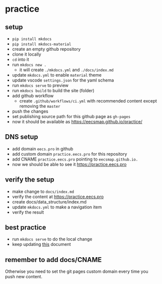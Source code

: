 # practice

## setup
- `pip install mkdocs`
- `pip install mkdocs-material`
- create an empty github repository
- clone it locally
- `cd` into it
- run `mkdocs new .`
  - it will create `./mkdocs.yml` and `./docs/index.md`
- update `mkdocs.yml` to enable `material` theme
- update vscode `settings.json` for the yaml schema
- run `mkdocs serve` to preview
- run `mkdocs build` to build the site (folder)
- add github workflow
  - create `.github/workflows/ci.yml` with recommended content except removing the `master`
- push the changes
- set publishing source path for this github page as `gh-pages`
- now it should be available as https://eecsmap.github.io/practice/

## DNS setup
- add domain `eecs.pro` in github
- add custom domain `practice.eecs.pro` for this repository
- add CNAME `practice.eecs.pro` pointing to `eecsmap.github.io.`
- now we should be able to see it https://practice.eecs.pro

## verify the setup
- make change to `docs/index.md`
- verify the content at https://practice.eecs.pro
- create docs/data_structure/index.md
- update `mkdocs.yml` to make a navigation item
- verify the result

## best practice
- run `mkdocs serve` to do the local change
- keep updating [this](https://github.com/eecsmap/practice/blob/main/README.md) document

## remember to add docs/CNAME
Otherwise you need to set the git pages custom domain every time you push new content.
